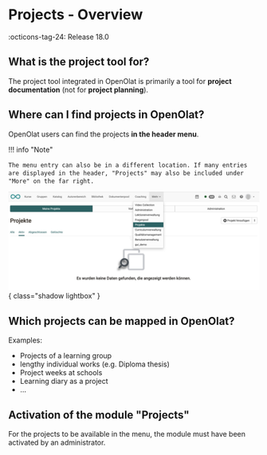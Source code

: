 # Projects - Overview

:octicons-tag-24: Release 18.0

## What is the project tool for?

The project tool integrated in OpenOlat is primarily a tool for **project documentation** (not for **project planning**).


## Where can I find projects in OpenOlat?

OpenOlat users can find the projects **in the header menu**. 

!!! info "Note"

    The menu entry can also be in a different location. If many entries are displayed in the header, "Projects" may also be included under "More" on the far right.

![projekte_hauptmenue_v1_de.png](assets/projekte_hauptmenue_v1_de.png){ class="shadow lightbox" }

## Which projects can be mapped in OpenOlat?

Examples:

* Projects of a learning group
* lengthy individual works (e.g. Diploma thesis)
* Project weeks at schools
* Learning diary as a project
* …

## Activation of the module "Projects"

For the projects to be available in the menu, the module must have been activated by an administrator.